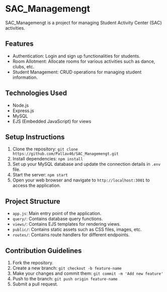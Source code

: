 # SAC_Managemengt

SAC_Managemengt is a project for managing Student Activity Center (SAC) activities.

## Features

- Authentication: Login and sign up functionalities for students.
- Room Allotment: Allocate rooms for various activities such as dance, clubs, etc.
- Student Management: CRUD operations for managing student information.

## Technologies Used

- Node.js
- Express.js
- MySQL
- EJS (Embedded JavaScript) for views

## Setup Instructions

1. Clone the repository: `git clone https://github.com/Pallav46/SAC_Managemengt.git`
2. Install dependencies: `npm install`
3. Set up your MySQL database and update the connection details in `.env` file.
4. Start the server: `npm start`
5. Open your web browser and navigate to `http://localhost:3001` to access the application.

## Project Structure

- `app.js`: Main entry point of the application.
- `query/`: Contains database query functions.
- `views/`: Contains EJS templates for rendering views.
- `public/`: Contains static assets such as CSS files, images, etc.
- `routes/`: Contains route handlers for different endpoints.

## Contribution Guidelines

1. Fork the repository.
2. Create a new branch: `git checkout -b feature-name`
3. Make your changes and commit them: `git commit -m 'Add new feature'`
4. Push to the branch: `git push origin feature-name`
5. Submit a pull request.
